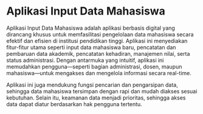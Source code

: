 # Aplikasi Input Data Mahasiswa

Aplikasi Input Data Mahasiswa adalah aplikasi berbasis digital yang dirancang khusus untuk memfasilitasi pengelolaan data mahasiswa secara efektif dan efisien di institusi pendidikan tinggi. Aplikasi ini menyediakan fitur-fitur utama seperti input data mahasiswa baru, pencatatan dan pembaruan data akademik, pencatatan kehadiran, manajemen nilai, serta status administrasi. Dengan antarmuka yang intuitif, aplikasi ini memudahkan pengguna—seperti bagian administrasi, dosen, maupun mahasiswa—untuk mengakses dan mengelola informasi secara real-time.

Aplikasi ini juga mendukung fungsi pencarian dan pengarsipan data, sehingga data mahasiswa tersimpan dengan rapi dan mudah diakses sesuai kebutuhan. Selain itu, keamanan data menjadi prioritas, sehingga akses data dapat diatur berdasarkan hak pengguna tertentu.
